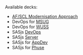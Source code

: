 Available decks:

* [AF/SCL Modernisation Approach](https://slides.sasjs.io/af-scl)
* DevOps for [MSUG](/msug)
* DevOps for [WUSS](/wuss)
* SASjs [DevOps](/devops)
* SASjs [Server](/server)
* SASjs for [AppDev](/appdev)
* SASjs for [Phuse](/phuse)

